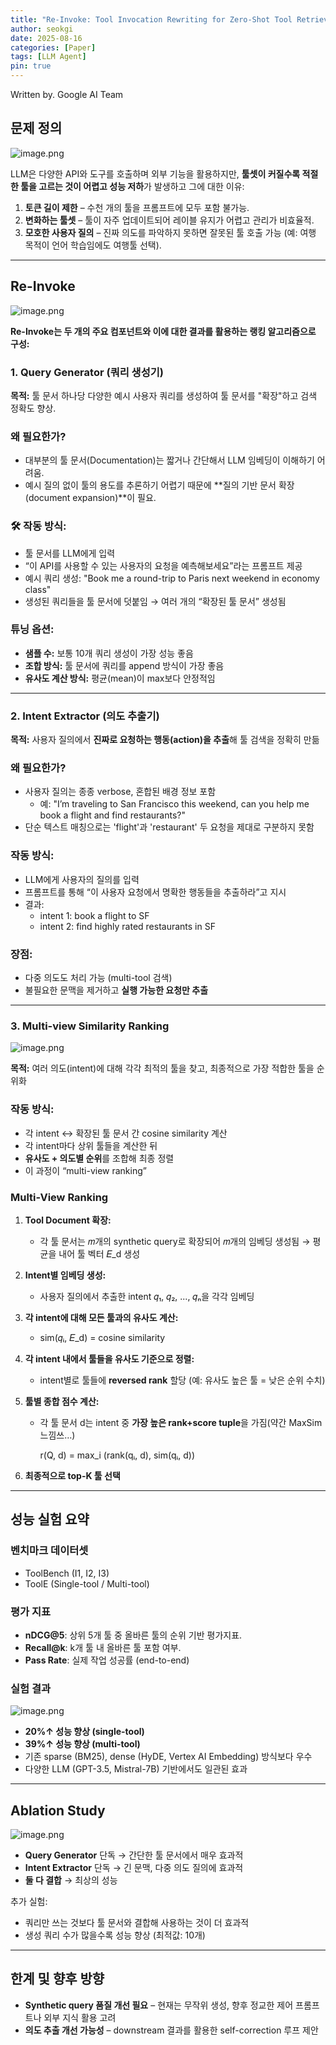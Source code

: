 ```yaml
---
title: "Re-Invoke: Tool Invocation Rewriting for Zero-Shot Tool Retrieval"
author: seokgi
date: 2025-08-16
categories: [Paper]
tags: [LLM Agent]
pin: true
---
```

Written by. Google AI Team

## 문제 정의

![image.png](/assets/img/ReInvoke/image.png)

LLM은 다양한 API와 도구를 호출하며 외부 기능을 활용하지만, **툴셋이 커질수록 적절한 툴을 고르는 것이 어렵고 성능 저하**가 발생하고 그에 대한 이유:

1. **토큰 길이 제한** – 수천 개의 툴을 프롬프트에 모두 포함 불가능.
2. **변화하는 툴셋** – 툴이 자주 업데이트되어 레이블 유지가 어렵고 관리가 비효율적.
3. **모호한 사용자 질의** – 진짜 의도를 파악하지 못하면 잘못된 툴 호출 가능 (예: 여행 목적이 언어 학습임에도 여행툴 선택).

---

## Re-Invoke

![image.png](/assets/img/ReInvoke/image1.png)

**Re-Invoke는 두 개의 주요 컴포넌트와 이에 대한 결과를 활용하는 랭킹 알고리즘으로 구성:**

### 1. **Query Generator (쿼리 생성기)**

**목적:** 툴 문서 하나당 다양한 예시 사용자 쿼리를 생성하여 툴 문서를 "확장"하고 검색 정확도 향상.

### 왜 필요한가?

- 대부분의 툴 문서(Documentation)는 짧거나 간단해서 LLM 임베딩이 이해하기 어려움.
- 예시 질의 없이 툴의 용도를 추론하기 어렵기 때문에 **질의 기반 문서 확장(document expansion)**이 필요.

### 🛠️ 작동 방식:

- 툴 문서를 LLM에게 입력
- “이 API를 사용할 수 있는 사용자의 요청을 예측해보세요”라는 프롬프트 제공
- 예시 쿼리 생성: "Book me a round-trip to Paris next weekend in economy class"
- 생성된 쿼리들을 툴 문서에 덧붙임 → 여러 개의 “확장된 툴 문서” 생성됨

### 튜닝 옵션:

- **샘플 수:** 보통 10개 쿼리 생성이 가장 성능 좋음
- **조합 방식:** 툴 문서에 쿼리를 append 방식이 가장 좋음
- **유사도 계산 방식:** 평균(mean)이 max보다 안정적임

---

### 2. **Intent Extractor (의도 추출기)**

**목적:** 사용자 질의에서 **진짜로 요청하는 행동(action)을 추출**해 툴 검색을 정확히 만듦

### 왜 필요한가?

- 사용자 질의는 종종 verbose, 혼합된 배경 정보 포함
    - 예: "I’m traveling to San Francisco this weekend, can you help me book a flight and find restaurants?"
- 단순 텍스트 매칭으로는 'flight'과 'restaurant' 두 요청을 제대로 구분하지 못함

### 작동 방식:

- LLM에게 사용자의 질의를 입력
- 프롬프트를 통해 “이 사용자 요청에서 명확한 행동들을 추출하라”고 지시
- 결과:
    - intent 1: book a flight to SF
    - intent 2: find highly rated restaurants in SF

### 장점:

- 다중 의도도 처리 가능 (multi-tool 검색)
- 불필요한 문맥을 제거하고 **실행 가능한 요청만 추출**

---

### 3. **Multi-view Similarity Ranking**

![image.png](/assets/img/ReInvoke/image2.png)

**목적:** 여러 의도(intent)에 대해 각각 최적의 툴을 찾고, 최종적으로 가장 적합한 툴을 순위화

### 작동 방식:

- 각 intent ↔ 확장된 툴 문서 간 cosine similarity 계산
- 각 intent마다 상위 툴들을 계산한 뒤
- **유사도 + 의도별 순위**를 조합해 최종 정렬
- 이 과정이 “multi-view ranking”

### Multi-View Ranking

1. **Tool Document 확장:**
    - 각 툴 문서는 𝑚개의 synthetic query로 확장되어 𝑚개의 임베딩 생성됨 → 평균을 내어 툴 벡터 𝐸_d 생성
2. **Intent별 임베딩 생성:**
    - 사용자 질의에서 추출한 intent 𝑞₁, 𝑞₂, ..., 𝑞ₙ을 각각 임베딩
3. **각 intent에 대해 모든 툴과의 유사도 계산:**
    - sim(𝑞ᵢ, 𝐸_d) = cosine similarity
4. **각 intent 내에서 툴들을 유사도 기준으로 정렬:**
    - intent별로 툴들에 **reversed rank** 할당 (예: 유사도 높은 툴 = 낮은 순위 수치)
5. **툴별 종합 점수 계산:**
    - 각 툴 문서 d는 intent 중 **가장 높은 rank+score tuple**을 가짐(약간 MaxSim 느낌쓰…)
        
        r(Q, d) = max_i (rank(qᵢ, d), sim(qᵢ, d))
        
6. **최종적으로 top-K 툴 선택**

---

## 성능 실험 요약

### 벤치마크 데이터셋

- ToolBench (I1, I2, I3)
- ToolE (Single-tool / Multi-tool)

### 평가 지표

- **nDCG@5**: 상위 5개 툴 중 올바른 툴의 순위 기반 평가지표.
- **Recall@k**: k개 툴 내 올바른 툴 포함 여부.
- **Pass Rate**: 실제 작업 성공률 (end-to-end)

### 실험 결과

![image.png](/assets/img/ReInvoke/image3.png)

- **20%↑ 성능 향상 (single-tool)**
- **39%↑ 성능 향상 (multi-tool)**
- 기존 sparse (BM25), dense (HyDE, Vertex AI Embedding) 방식보다 우수
- 다양한 LLM (GPT-3.5, Mistral-7B) 기반에서도 일관된 효과

---

## Ablation Study

![image.png](/assets/img/ReInvoke/image4.png)

- **Query Generator** 단독 → 간단한 툴 문서에서 매우 효과적
- **Intent Extractor** 단독 → 긴 문맥, 다중 의도 질의에 효과적
- **둘 다 결합** → 최상의 성능

추가 실험:

- 쿼리만 쓰는 것보다 툴 문서와 결합해 사용하는 것이 더 효과적
- 생성 쿼리 수가 많을수록 성능 향상 (최적값: 10개)

---

## 한계 및 향후 방향

- **Synthetic query 품질 개선 필요** – 현재는 무작위 생성, 향후 정교한 제어 프롬프트나 외부 지식 활용 고려
- **의도 추출 개선 가능성** – downstream 결과를 활용한 self-correction 루프 제안